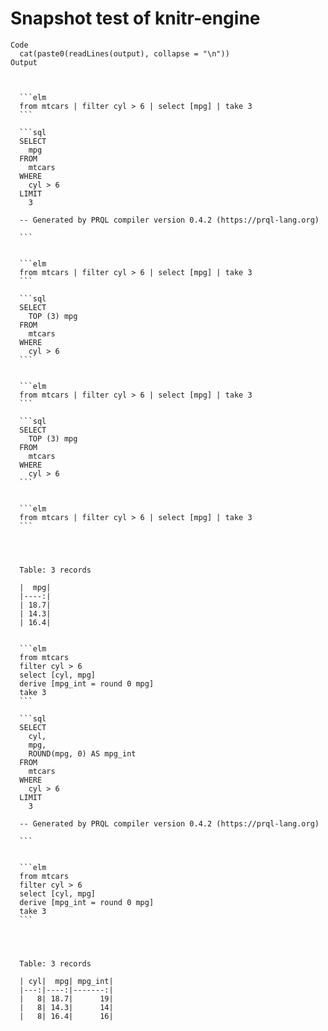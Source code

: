 # Snapshot test of knitr-engine

    Code
      cat(paste0(readLines(output), collapse = "\n"))
    Output
      
      
      
      ```elm
      from mtcars | filter cyl > 6 | select [mpg] | take 3
      ```
      
      ```sql
      SELECT
        mpg
      FROM
        mtcars
      WHERE
        cyl > 6
      LIMIT
        3
      
      -- Generated by PRQL compiler version 0.4.2 (https://prql-lang.org)
      
      ```
      
      
      ```elm
      from mtcars | filter cyl > 6 | select [mpg] | take 3
      ```
      
      ```sql
      SELECT
        TOP (3) mpg
      FROM
        mtcars
      WHERE
        cyl > 6
      ```
      
      
      ```elm
      from mtcars | filter cyl > 6 | select [mpg] | take 3
      ```
      
      ```sql
      SELECT
        TOP (3) mpg
      FROM
        mtcars
      WHERE
        cyl > 6
      ```
      
      
      ```elm
      from mtcars | filter cyl > 6 | select [mpg] | take 3
      ```
      
      
      
      
      Table: 3 records
      
      |  mpg|
      |----:|
      | 18.7|
      | 14.3|
      | 16.4|
      
      
      ```elm
      from mtcars
      filter cyl > 6
      select [cyl, mpg]
      derive [mpg_int = round 0 mpg]
      take 3
      ```
      
      ```sql
      SELECT
        cyl,
        mpg,
        ROUND(mpg, 0) AS mpg_int
      FROM
        mtcars
      WHERE
        cyl > 6
      LIMIT
        3
      
      -- Generated by PRQL compiler version 0.4.2 (https://prql-lang.org)
      
      ```
      
      
      ```elm
      from mtcars
      filter cyl > 6
      select [cyl, mpg]
      derive [mpg_int = round 0 mpg]
      take 3
      ```
      
      
      
      
      Table: 3 records
      
      | cyl|  mpg| mpg_int|
      |---:|----:|-------:|
      |   8| 18.7|      19|
      |   8| 14.3|      14|
      |   8| 16.4|      16|
      


